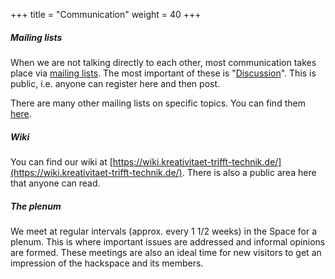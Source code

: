 +++
title = "Communication"
weight = 40
+++

##### Mailing lists
When we are not talking directly to each other, most communication takes place via [mailing lists](https://de.wikipedia.org/wiki/Mailingliste). The most important of these is "[Discussion](https://mailman.ktt-ol.de/postorius/lists/diskussion.lists.ktt-ol.de/)". This is public, i.e. anyone can register here and then post.

There are many other mailing lists on specific topics. You can find them [here](https://mailman.ktt-ol.de/postorius/lists/).

##### Wiki
You can find our wiki at [https://wiki.kreativitaet-trifft-technik.de/](https://wiki.kreativitaet-trifft-technik.de/). There is also a public area here that anyone can read.

##### The plenum
We meet at regular intervals (approx. every 1 1/2 weeks) in the Space for a plenum. This is where important issues are addressed and informal opinions are formed. These meetings are also an ideal time for new visitors to get an impression of the hackspace and its members.